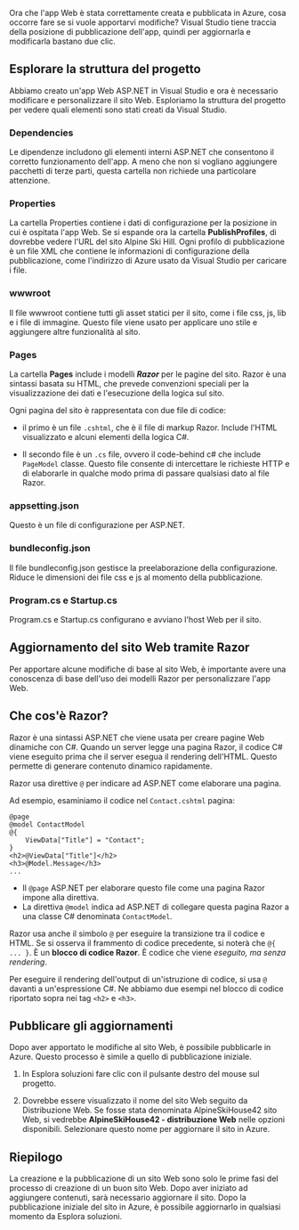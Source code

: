 Ora che l'app Web è stata correttamente creata e pubblicata in Azure, cosa occorre fare se si vuole apportarvi modifiche? Visual Studio tiene traccia della posizione di pubblicazione dell'app, quindi per aggiornarla e modificarla bastano due clic.

## <a name="explore-the-project-structure"></a>Esplorare la struttura del progetto

Abbiamo creato un'app Web ASP.NET in Visual Studio e ora è necessario modificare e personalizzare il sito Web. Esploriamo la struttura del progetto per vedere quali elementi sono stati creati da Visual Studio.

### <a name="dependencies"></a>Dependencies

Le dipendenze includono gli elementi interni ASP.NET che consentono il corretto funzionamento dell'app. A meno che non si vogliano aggiungere pacchetti di terze parti, questa cartella non richiede una particolare attenzione.

### <a name="properties"></a>Properties

La cartella Properties contiene i dati di configurazione per la posizione in cui è ospitata l'app Web. Se si espande ora la cartella **PublishProfiles**, di dovrebbe vedere l'URL del sito Alpine Ski Hill. Ogni profilo di pubblicazione è un file XML che contiene le informazioni di configurazione della pubblicazione, come l'indirizzo di Azure usato da Visual Studio per caricare i file.

### <a name="wwwroot"></a>wwwroot

Il file wwwroot contiene tutti gli asset statici per il sito, come i file css, js, lib e i file di immagine. Questo file viene usato per applicare uno stile e aggiungere altre funzionalità al sito.

### <a name="pages"></a>Pages

La cartella **Pages** include i modelli _**Razor**_ per le pagine del sito.
Razor è una sintassi basata su HTML, che prevede convenzioni speciali per la visualizzazione dei dati e l'esecuzione della logica sul sito.

Ogni pagina del sito è rappresentata con due file di codice:

- il primo è un file `.cshtml`, che è il file di markup Razor. Include l'HTML visualizzato e alcuni elementi della logica C#.

- Il secondo file è un `.cs` file, ovvero il code-behind c# che include `PageModel` classe. Questo file consente di intercettare le richieste HTTP e di elaborarle in qualche modo prima di passare qualsiasi dato al file Razor.

### <a name="appsettingjson"></a>appsetting.json

Questo è un file di configurazione per ASP.NET.

### <a name="bundleconfigjson"></a>bundleconfig.json

Il file bundleconfig.json gestisce la preelaborazione della configurazione. Riduce le dimensioni dei file css e js al momento della pubblicazione.

### <a name="programcs-and-startupcs"></a>Program.cs e Startup.cs

Program.cs e Startup.cs configurano e avviano l'host Web per il sito.

## <a name="updating-your-website-using-razor"></a>Aggiornamento del sito Web tramite Razor

Per apportare alcune modifiche di base al sito Web, è importante avere una conoscenza di base dell'uso dei modelli Razor per personalizzare l'app Web.

## <a name="what-is-razor"></a>Che cos'è Razor?

Razor è una sintassi ASP.NET che viene usata per creare pagine Web dinamiche con C#. Quando un server legge una pagina Razor, il codice C# viene eseguito prima che il server esegua il rendering dell'HTML. Questo permette di generare contenuto dinamico rapidamente.

Razor usa direttive `@` per indicare ad ASP.NET come elaborare una pagina.

Ad esempio, esaminiamo il codice nel `Contact.cshtml` pagina:

```aspx-csharp
@page
@model ContactModel
@{
    ViewData["Title"] = "Contact";
}
<h2>@ViewData["Title"]</h2>
<h3>@Model.Message</h3>
...
```

- Il `@page` ASP.NET per elaborare questo file come una pagina Razor impone alla direttiva.
- La direttiva `@model` indica ad ASP.NET di collegare questa pagina Razor a una classe C# denominata `ContactModel`.

Razor usa anche il simbolo `@` per eseguire la transizione tra il codice e HTML. Se si osserva il frammento di codice precedente, si noterà che `@{ ... }`. È un **blocco di codice Razor**. È codice che viene _eseguito, ma senza rendering_.

Per eseguire il rendering dell'output di un'istruzione di codice, si usa `@` davanti a un'espressione C#. Ne abbiamo due esempi nel blocco di codice riportato sopra nei tag `<h2>` e `<h3>`.

## <a name="publish-your-updates"></a>Pubblicare gli aggiornamenti

Dopo aver apportato le modifiche al sito Web, è possibile pubblicarle in Azure. Questo processo è simile a quello di pubblicazione iniziale.

1. In Esplora soluzioni fare clic con il pulsante destro del mouse sul progetto.

1. Dovrebbe essere visualizzato il nome del sito Web seguito da Distribuzione Web. Se fosse stata denominata AlpineSkiHouse42 sito Web, si vedrebbe **AlpineSkiHouse42 - distribuzione Web** nelle opzioni disponibili. Selezionare questo nome per aggiornare il sito in Azure.

## <a name="summary"></a>Riepilogo

La creazione e la pubblicazione di un sito Web sono solo le prime fasi del processo di creazione di un buon sito Web. Dopo aver iniziato ad aggiungere contenuti, sarà necessario aggiornare il sito. Dopo la pubblicazione iniziale del sito in Azure, è possibile aggiornarlo in qualsiasi momento da Esplora soluzioni.
